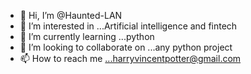 - 👋 Hi, I’m @Haunted-LAN
- 👀 I’m interested in ...Artificial intelligence and fintech
- 🌱 I’m currently learning ...python
- 💞️ I’m looking to collaborate on ...any python project
- 📫 How to reach me ...harryvincentpotter@gmail.com

<!---
Haunted-LAN/Haunted-LAN is a ✨ special ✨ repository because its `README.md` (this file) appears on your GitHub profile.
You can click the Preview link to take a look at your changes.
--->
